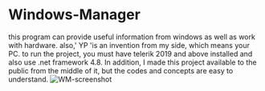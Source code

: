 # Windows-Manager
this program can provide useful information from windows as well as work with hardware. also,' YP 'is an invention from my side, which means your PC.
to run the project, you must have telerik 2019 and above installed and also use .net framework 4.8.
In addition, I made this project available to the public from the middle of it, but the codes and concepts are easy to understand.
![WM-screenshot](https://github.com/alirezaabbasi-dev/Windows-Manager/assets/133563624/20d0c77f-1781-4ceb-a0c6-3e6efe85a036)
